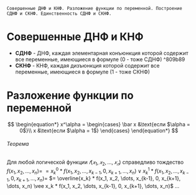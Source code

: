 	Совершенные ДНФ и КНФ. Разложение функции по переменной. Построение СДНФ и СКНФ. Единственность СДНФ и СКНФ.

# Совершенные ДНФ и КНФ
- **СДНФ** - ДНФ, каждая элементарная конъюнкция которой содержит все переменные, имеющиеся в формуле (0 - тоже СДНФ) ^809b89
- **СКНФ** - КНФ, каждая дизъюнкция которой содержит все переменные, имеющиеся в формуле (1 - тоже СКНФ)
# Разложение функции по переменной
   $$
	\begin{equation*}
		x^\alpha =
			\begin{cases}
			\bar x &\text{если $\alpha = 0$}\\
			x &\text{если $\alpha = 1$}
		\end{cases}
	\end{equation*}
$$
###### Теорема
 Для любой логической функции $𝑓(𝑥_1, 𝑥_2, \dots, 𝑥_𝑛)$ справедливо тождество
$f(x_1, x_2, \dots, x_n) =$
	$= x^0_k * f(x_1, x_2, \dots, x_{k-1}, 0, x_{k+1}, \dots, x_n) \vee x^1_k * f(x_1, x_2, \dots, x_{k-1}, 0, x_{k+1}, \dots, x_n) =$
	$= \overline{x_k} * f(x_1, x_2, \dots, x_{k-1}, 0, x_{k+1}, \dots, x_n) \vee x_k * f(x_1, x_2, \dots, x_{k-1}, 0, x_{k+1}, \dots, x_n)$
...
   